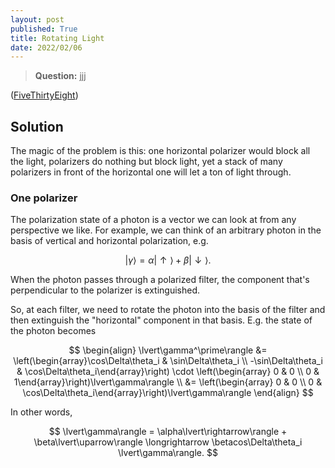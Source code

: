 ```yaml
---
layout: post
published: True
title: Rotating Light
date: 2022/02/06
---
```


>**Question:** jjj

<!--more-->

([FiveThirtyEight](URL))

## Solution

The magic of the problem is this: one horizontal polarizer would block all the light, polarizers do nothing but block light, yet a stack of many polarizers in front of the horizontal one will let a ton of light through.

### One polarizer

The polarization state of a photon is a vector we can look at from any perspective we like. For example, we can think of an arbitrary photon in the basis of vertical and horizontal polarization, e.g. 

$$ \lvert\gamma\rangle = \alpha\lvert\uparrow\rangle + \beta\lvert\downarrow\rangle. $$ 

When the photon passes through a polarized filter, the component that's perpendicular to the polarizer is extinguished.  

So, at each filter, we need to rotate the photon into the basis of the filter and then extinguish the "horizontal" component in that basis. E.g. the state of the photon becomes

$$
\begin{align}
\lvert\gamma^\prime\rangle &= \left(\begin{array}\cos\Delta\theta_i & \sin\Delta\theta_i \\ -\sin\Delta\theta_i & \cos\Delta\theta_i\end{array}\right) \cdot \left(\begin{array} 0 & 0 \\ 0 & 1\end{array}\right)\lvert\gamma\rangle \\
&= \left(\begin{array} 0 & 0 \\ 0 & \cos\Delta\theta_i\end{array}\right)\lvert\gamma\rangle
\end{align}
$$

In other words, 

$$ \lvert\gamma\rangle = \alpha\lvert\rightarrow\rangle + \beta\lvert\uparrow\rangle \longrightarrow \betacos\Delta\theta_i \lvert\gamma\rangle. $$


<br>
